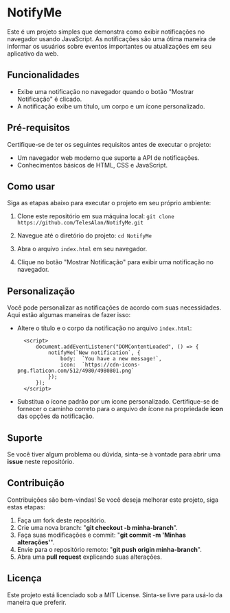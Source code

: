 
# NotifyMe

Este é um projeto simples que demonstra como exibir notificações no navegador usando JavaScript. As notificações são uma ótima maneira de informar os usuários sobre eventos importantes ou atualizações em seu aplicativo da web.

## Funcionalidades

- Exibe uma notificação no navegador quando o botão "Mostrar Notificação" é clicado.
- A notificação exibe um título, um corpo e um ícone personalizado.

## Pré-requisitos

Certifique-se de ter os seguintes requisitos antes de executar o projeto:

- Um navegador web moderno que suporte a API de notificações.
- Conhecimentos básicos de HTML, CSS e JavaScript.

## Como usar

Siga as etapas abaixo para executar o projeto em seu próprio ambiente:

1. Clone este repositório em sua máquina local:
`git clone https://github.com/TelesAlan/NotifyMe.git`
2. Navegue até o diretório do projeto:
`cd NotifyMe`
2. Abra o arquivo `index.html` em seu navegador.

5. Clique no botão "Mostrar Notificação" para exibir uma notificação no navegador.

## Personalização

Você pode personalizar as notificações de acordo com suas necessidades. Aqui estão algumas maneiras de fazer isso:

- Altere o título e o corpo da notificação no arquivo `index.html`:

	    <script>
			document.addEventListener("DOMContentLoaded", () => {
				notifyMe(`New notification`, {
					body:  `You have a new message!`,
					icon:  `https://cdn-icons-png.flaticon.com/512/4980/4980801.png`
				});
			});
		</script>

- Substitua o ícone padrão por um ícone personalizado. Certifique-se de fornecer o caminho correto para o arquivo de ícone na propriedade **icon** das opções da notificação.
## Suporte
Se você tiver algum problema ou dúvida, sinta-se à vontade para abrir uma **issue** neste repositório.

## Contribuição
Contribuições são bem-vindas! Se você deseja melhorar este projeto, siga estas etapas:

1. Faça um fork deste repositório.
2. Crie uma nova branch: "**git checkout -b minha-branch**".
3. Faça suas modificações e commit: "**git commit -m 'Minhas alterações'**".
4. Envie para o repositório remoto: "**git push origin minha-branch**".
5. Abra uma **pull request** explicando suas alterações.
## Licença
Este projeto está licenciado sob a MIT License. Sinta-se livre para usá-lo da maneira que preferir.
